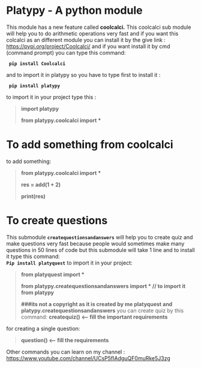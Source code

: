 <h1>Platypy - A python module</h1>
This module has a new  feature called <strong>coolcalci.</strong> This coolcalci sub module
will help you to do arithmetic operations very fast and if you want this colcalci as an 
different module you can install it by the give link : 
<a href="https://pypi.org/project/Coolcalci/">https://pypi.org/project/Coolcalci/</a>
and if you want install it by cmd (command prompt) you can type this command:

<code><strong> pip install Coolcalci </strong></code>

and to import it in platypy so you have to type first to install it :

<code><strong> pip install platypy </strong></code>

to import it in your project type this : 

><strong>import platypy</strong>
>
><strong>from platypy.coolcalci import *</strong>
# To add something from coolcalci
to add something:
><strong>from platypy.coolcalci import *</strong>
> 
><strong>res = add(1 + 2)</strong>
> 
><strong>print(res)</strong>

<h1>To create questions</h1>
This submodule <code><strong>createquestionsandanswers</strong></code> will help you to create quiz and make questions
very fast because people would sometimes make many questions in 50 lines of code but this submodule will take 1 line and 
to install it type this command:
<br>
<code><strong>Pip install platyquest</strong></code>
to import it in your project:

><strong>from platyquest import *</strong>
> 
> <strong>from platypy.createquestionsandanswers import * // to import it from platypy 
> 
> ###its not a copyright as it is created by me platyquest and platypy.createquestionsandanswers</strong>
you can create quiz by this command:
><strong>createquiz() <-- fill the important requirements </strong>

for creating a single question:
> <strong>question() <-- fill the requirements</strong>

Other commands you can learn on my channel : 
<br>
<a href = "https://www.youtube.com/channel/UCsP5fIAdguQF0muRke5J3zg">https://www.youtube.com/channel/UCsP5fIAdguQF0muRke5J3zg</a>